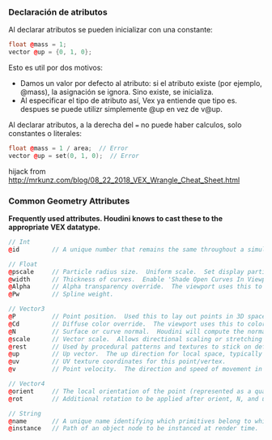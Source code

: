 
### Declaración de atributos

Al declarar atributos se pueden inicializar con una constante:
```C++
float @mass = 1;
vector @up = {0, 1, 0};
```
Esto es util por dos motivos:
- Damos un valor por defecto al atributo: si el atributo existe (por ejemplo, @mass), la asignación se ignora. Sino existe, se inicializa.
- Al especificar el tipo de atributo así, Vex ya entiende que tipo es. despues se puede utilizr simplemente @up en vez de v@up.

Al declarar atributos, a la derecha del `=` no puede haber calculos, solo constantes o literales:
```C++
float @mass = 1 / area;  // Error
vector @up = set(0, 1, 0);  // Error
```

hijack from http://mrkunz.com/blog/08_22_2018_VEX_Wrangle_Cheat_Sheet.html

### Common Geometry Attributes

**Frequently used attributes. Houdini knows to cast these to the appropriate VEX datatype.**
```C++
// Int
@id         // A unique number that remains the same throughout a simulation.

// Float
@pscale     // Particle radius size.  Uniform scale.  Set display particles as 'Discs' to visualize.
@width      // Thickness of curves.  Enable 'Shade Open Curves In Viewport' on the object node to visualize.
@Alpha      // Alpha transparency override.  The viewport uses this to set the alpha of OpenGL geometry.
@Pw         // Spline weight.

// Vector3
@P          // Point position.  Used this to lay out points in 3D space.
@Cd         // Diffuse color override.  The viewport uses this to color OpenGL geometry.
@N          // Surface or curve normal.  Houdini will compute the normal if this attribute does not exist.
@scale      // Vector scale.  Allows directional scaling or stretching (in one direction).
@rest       // Used by procedural patterns and textures to stick on deforming and animated surfaces.
@up         // Up vector.  The up direction for local space, typically (0, 1, 0).
@uv         // UV texture coordinates for this point/vertex.
@v          // Point velocity.  The direction and speed of movement in units per second.

// Vector4
@orient     // The local orientation of the point (represented as a quaternion).
@rot        // Additional rotation to be applied after orient, N, and up attributes.

// String
@name       // A unique name identifying which primitives belong to which piece.  Also used to label volumes.
@instance   // Path of an object node to be instanced at render time.
```
